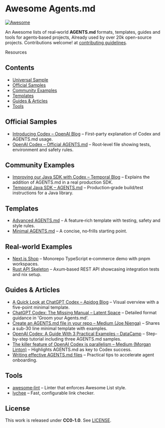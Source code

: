 # Awesome Agents.md
[![Awesome](https://awesome.re/badge.svg)](https://awesome.re)

An Awesome lists of real‑world **AGENTS.md** formats, templates, guides and tools for agents‑based projects, Already used by over 20k open-source projects. Contributions welcome! at [contributing guidelines](CONTRIBUTING.md).

Resources

## Contents
- [Universal Sample](#universal-sample)
- [Official Samples](#official-samples)
- [Community Examples](#community-examples)
- [Templates](#templates)
- [Guides & Articles](#guides--articles)
- [Tools](#tools)

## Official Samples
- [Introducing Codex – OpenAI Blog](https://openai.com/index/introducing-codex/) – First-party explanation of Codex and AGENTS.md usage.
- [OpenAI Codex – Official AGENTS.md](https://github.com/openai/codex/blob/main/AGENTS.md) – Root‑level file showing tests, environment and safety rules.

## Community Examples
- [Improving our Java SDK with Codex – Temporal Blog](https://temporal.io/blog/improving-java-sdk-codex-openai) – Explains the addition of AGENTS.md in a real production SDK.
- [Temporal Java SDK – AGENTS.md](https://github.com/temporalio/sdk-java/blob/main/AGENTS.md) – Production‑grade build/test instructions for a Java library.

## Templates
- [Advanced AGENTS.md](templates/advanced.md) – A feature‑rich template with testing, safety and style rules.
- [Minimal AGENTS.md](templates/minimal.md) – A concise, no‑frills starting point.

## Real‑world Examples
- [Next.js Shop](examples/nextjs-shop.md) – Monorepo TypeScript e‑commerce demo with pnpm workspaces.
- [Rust API Skeleton](examples/rust-api.md) – Axum‑based REST API showcasing integration tests and nix setup.

## Guides & Articles
- [A Quick Look at ChatGPT Codex – Apidog Blog](https://apidog.com/blog/openai-launches-chatgpt-codex-an-ai-coding-agent) – Visual overview with a five-point minimal template.
- [ChatGPT Codex: The Missing Manual – Latent Space](https://www.latent.space/p/codex) – Detailed format guidance in 'Groom your Agents.md'.
- [Create an AGENTS.md file in your repo – Medium (Joe Njenga)](https://medium.com/@joe.njenga/openai-new-codex-agent-the-fully-agentic-coding-best-coding-agent-8fae9810a888) – Shares a sub-30 line minimal template with examples.
- [OpenAI Codex: A Guide With 3 Practical Examples – DataCamp](https://www.datacamp.com/tutorial/openai-codex) – Step-by-step tutorial including three AGENTS.md samples.
- [The killer feature of OpenAI Codex is parallelism – Medium (Morgan Linton)](https://medium.com/@morganlinton/the-killer-feature-of-openai-codex-is-parallelism-3918886db5cc) – Highlights AGENTS.md as key to Codex success.
- [Writing effective AGENTS.md files](https://blog.example.com/agents-md) – Practical tips to accelerate agent onboarding.

## Tools
- [awesome‑lint](https://github.com/sindresorhus/awesome-lint) – Linter that enforces Awesome List style.
- [lychee](https://github.com/lycheeverse/lychee) – Fast, configurable link checker.

## License
This work is released under **CC0‑1.0**. See [LICENSE](LICENSE).
